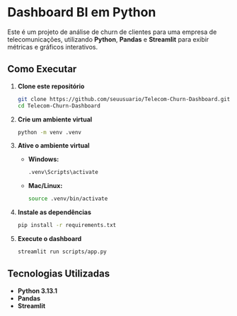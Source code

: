 # Dashboard BI em Python 

Este é um projeto de análise de churn de clientes para uma empresa de telecomunicações, utilizando **Python**, **Pandas** e **Streamlit** para exibir métricas e gráficos interativos.


## Como Executar

1. **Clone este repositório**
   ```sh
   git clone https://github.com/seuusuario/Telecom-Churn-Dashboard.git
   cd Telecom-Churn-Dashboard
   ```

2. **Crie um ambiente virtual**
   ```sh
   python -m venv .venv
   ```

3. **Ative o ambiente virtual**
   - **Windows:**
     ```sh
     .venv\Scripts\activate
     ```
   - **Mac/Linux:**
     ```sh
     source .venv/bin/activate
     ```

4. **Instale as dependências**
   ```sh
   pip install -r requirements.txt
   ```

5. **Execute o dashboard**
   ```sh
   streamlit run scripts/app.py
   ```

## Tecnologias Utilizadas

- **Python 3.13.1**
- **Pandas**
- **Streamlit**

